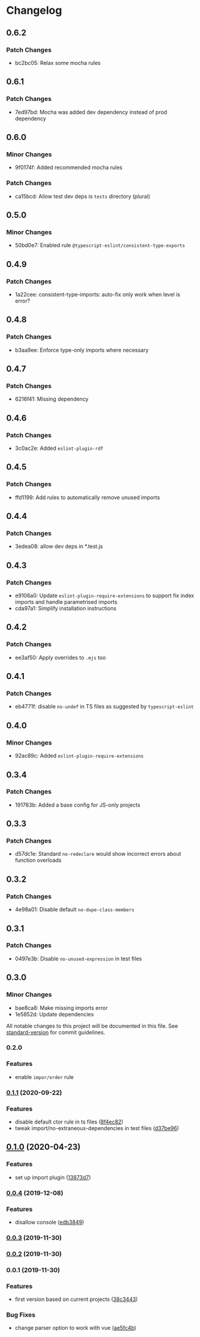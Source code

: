 # Changelog

## 0.6.2

### Patch Changes

- bc2bc05: Relax some mocha rules

## 0.6.1

### Patch Changes

- 7ed97bd: Mocha was added dev dependency instead of prod dependency

## 0.6.0

### Minor Changes

- 9f0174f: Added recommended mocha rules

### Patch Changes

- ca15bcd: Allow test dev deps is `tests` directory (plural)

## 0.5.0

### Minor Changes

- 50bd0e7: Enabled rule `@typescript-eslint/consistent-type-exports`

## 0.4.9

### Patch Changes

- 1a22cee: consistent-type-imports: auto-fix only work when level is error?

## 0.4.8

### Patch Changes

- b3aa9ee: Enforce type-only imports where necessary

## 0.4.7

### Patch Changes

- 6216f41: Missing dependency

## 0.4.6

### Patch Changes

- 3c0ac2e: Added `eslint-plugin-rdf`

## 0.4.5

### Patch Changes

- ffd1199: Add rules to automatically remove unused imports

## 0.4.4

### Patch Changes

- 3edea08: allow dev deps in \*.test.js

## 0.4.3

### Patch Changes

- e9106a0: Update `eslint-plugin-require-extensions` to support fix index imports and handle parametrised imports
- cda97a1: Simplify installation instructions

## 0.4.2

### Patch Changes

- ee3af50: Apply overrides to `.mjs` too

## 0.4.1

### Patch Changes

- eb4771f: disable `no-undef` in TS files as suggested by `typescript-eslint`

## 0.4.0

### Minor Changes

- 92ac89c: Added `eslint-plugin-require-extensions`

## 0.3.4

### Patch Changes

- 191763b: Added a base config for JS-only projects

## 0.3.3

### Patch Changes

- d57dc1e: Standard `no-redeclare` would show incorrect errors about function overloads

## 0.3.2

### Patch Changes

- 4e98a01: Disable default `no-dupe-class-members`

## 0.3.1

### Patch Changes

- 0497e3b: Disable `no-unused-expression` in test files

## 0.3.0

### Minor Changes

- bae8ca8: Make missing imports error
- 1e5852d: Update dependencies

All notable changes to this project will be documented in this file. See [standard-version](https://github.com/conventional-changelog/standard-version) for commit guidelines.

### 0.2.0

### Features

- enable `impor/order` rule

### [0.1.1](https://github.com/tpluscode/eslint-config/compare/v0.1.0...v0.1.1) (2020-09-22)

### Features

- disable default ctor rule in ts files ([8f4ec82](https://github.com/tpluscode/eslint-config/commit/8f4ec8299c0d6cdf6146f4144645c7055efd460f))
- tweak import/no-extraneous-dependencies in test files ([d37be96](https://github.com/tpluscode/eslint-config/commit/d37be961db6ab82f40092f73cac37beee1571c82))

## [0.1.0](https://github.com/tpluscode/eslint-config/compare/v0.0.4...v0.1.0) (2020-04-23)

### Features

- set up import plugin ([13873d7](https://github.com/tpluscode/eslint-config/commit/13873d7ad82b3fb7b9669f4486272e3648672538))

### [0.0.4](https://github.com/tpluscode/eslint-config/compare/v0.0.3...v0.0.4) (2019-12-08)

### Features

- disallow console ([edb3849](https://github.com/tpluscode/eslint-config/commit/edb384909b732fcbdb025ec6532b72156d550bf8))

### [0.0.3](https://github.com/tpluscode/eslint-config/compare/v0.0.2...v0.0.3) (2019-11-30)

### [0.0.2](https://github.com/tpluscode/eslint-config/compare/v0.0.1...v0.0.2) (2019-11-30)

### 0.0.1 (2019-11-30)

### Features

- first version based on current projects ([38c3443](https://github.com/tpluscode/eslint-config/commit/38c344312641f3b681ab6dde8ba783166537606c))

### Bug Fixes

- change parser option to work with vue ([ae5fc4b](https://github.com/tpluscode/eslint-config/commit/ae5fc4be1a11301f4e60ea16ae7e835b207a87fb))
